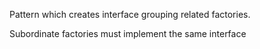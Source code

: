 Pattern which creates interface grouping related factories.

Subordinate factories must implement the same interface
